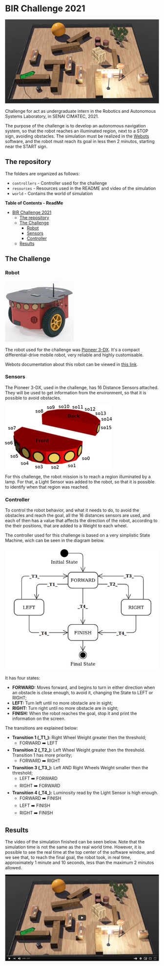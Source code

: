 # BIR  Challenge 2021
![challenge](resources/challenge.png)

Challenge for act as undergraduate intern in the Robotics and Autonomous Systems Laboratory, in SENAI CIMATEC, 2021.

The purpose of the challenge is to develop an autonomous navigation system, so that the robot reaches an illuminated region, next to a STOP sign, avoiding obstacles. The simulation must be realized in the [Webots](https://cyberbotics.com/) software, and the robot must reach its goal in less then 2 minutos, starting near the START sign.

## The repository
The folders are organized as follows:

- `controllers` - Controller used for the challenge
- `resources` - Resources used in the README and video of the simulation
- `world` - Contains the world of simulation

**Table of Contents - ReadMe**
- [BIR  Challenge 2021](#bir--challenge-2021)
  - [The repository](#the-repository)
  - [The Challenge](#the-challenge)
    - [Robot](#robot)
    - [Sensors](#sensors)
    - [Controller](#controller)
  - [Results](#results)

## The Challenge

### Robot
![state_machine](resources/pioneer.png)

The robot used for the challenge was [Pioneer 3-DX](https://www.generationrobots.com/en/402395-robot-mobile-pioneer-3-dx.html). It's a compact differential-drive mobile robot, very reliable and highly customisable.

Webots documentation about this robot can be viewed in [this link](https://cyberbotics.com/doc/guide/pioneer-3dx).

### Sensors
The Pioneer 3-DX, used in the challenge, has 16 Distance Sensors attached. They will be used to get information from the environment, so that it is possible to avoid obstacles.

![Distance Sensors](resources/distance_sensors.png)

For this challenge, the robot mission is to reach a region illuminated by a lamp.  For that, a Light Sensor was added to the robot, so that it is possible to identify when that region was reached.

### Controller
To control the robot behavior, and what it needs to do, to avoid the obstacles and reach the goal, all the 16 distances sensors are used, and each of then has a value that affects the direction of the robot, according to the their positions, that are added to a Weight to each wheel.

The controller used for this challenge is based on a very simplistic State Machine, wich can be seen in the diagram below.

![state_machine](resources/state_machine.png)

It has four states: 
- **FORWARD:** Moves forward, and begins to turn in either direction when an obstacle is close enough, to avoid it, changing the State to  LEFT or RIGHT;
- **LEFT:** Turn left until no more obstacle are in sight;
- **RIGHT:** Turn right until no more obstacle are in sight;
- **FINISH:** When the robot reaches the goal, stop it and print the information on the screen.

The transitions are explained below:
- **Transition 1 (\_T1\_):** Right Wheel Weight greater then the threshold;
	- FORWARD  :arrow_right:  LEFT
- **Transition 2 (\_T2\_):** Left Wheel Weight greater then the threshold. Transition 1 has more priority;
	- FORWARD :arrow_right: RIGHT
- **Transition 3 (\_T3\_):** Left AND Right Wheels Weight smaller then the threshold;
	- LEFT :arrow_right: FORWARD
	- RIGHT :arrow_right: FORWARD
- **Transition 4 (\_T4\_):** Luminosity read by the Light Sensor is high enough.
	- FORWARD :arrow_right: FINISH
	- LEFT :arrow_right: FINISH
	- RIGHT :arrow_right: FINISH

## Results
The video of the simulation finished can be seen below. Note that the simulation time is not the same as the real world time. However, it is possible to see the real time at the top center of the software window, and we see that, to reach the final goal, the robot took, in real time, approximately 1 minute and 10 seconds, less than the maximum 2 minutos allowed.

[![Video](resources/video_player.png)](https://youtu.be/wHp_UWG8Vxk)
